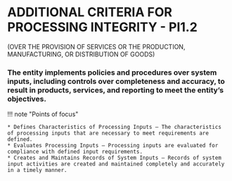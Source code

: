 # ADDITIONAL CRITERIA FOR PROCESSING INTEGRITY  - PI1.2
(OVER THE PROVISION OF SERVICES OR THE PRODUCTION, MANUFACTURING, OR DISTRIBUTION OF GOODS)

### The entity implements policies and procedures over system inputs, including controls over completeness and accuracy, to result in products, services, and reporting to meet the entity’s objectives.

!!! note "Points of focus"

    * Defines Characteristics of Processing Inputs — The characteristics of processing inputs that are necessary to meet requirements are defined.
    * Evaluates Processing Inputs — Processing inputs are evaluated for compliance with defined input requirements.
    * Creates and Maintains Records of System Inputs — Records of system input activities are created and maintained completely and accurately in a timely manner.
